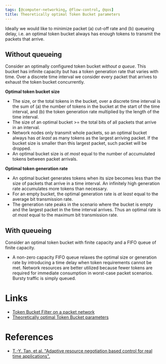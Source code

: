 ```yaml
---
tags: [@computer-networking, @flow-control, @qos]
title: Theoretically optimal Token Bucket parameters
---
```


Ideally we would like to minimize packet (a) cut-off rate and (b) queueing delay, i.e. an optimal token bucket always has enough tokens to transmit the packets that arrive.

## Without queueing
Consider an optimally configured token bucket *without a queue*. This bucket has infinite capacity but has a token generation rate that varies with time.
Over a discrete time interval we consider every packet that arrives to exhaust the token bucket concurrently.

**Optimal token bucket size**
- The size, or the total tokens in the bucket, over a discrete time interval is the sum of (a) the number of tokens in the bucket at the start of the time interval, and (b) the token generation rate multiplied by the length of the time interval.
- The size of an optimal bucket >= the total bits of all packets that arrive in an interval.
- Network nodes only transmit whole packets, so an optimal bucket always has *at least* as many tokens as the largest arriving packet.
  If the bucket size is smaller than this largest packet, such packet will be dropped.
- An optimal bucket size is *at most* equal to the number of accumulated tokens between packet arrivals.

**Optimal token generation rate**
- An optimal bucket generates tokens when its size becomes less than the size of packets that arrive in a time interval.
  An infinitely high generation rate accumulates more tokens than necessary.
- For an empty bucket, the optimal generation rate is *at least* equal to the average bit transmission rate.
- The generation rate peaks in the scenario where the bucket is empty and the largest packet in the time interval arrives.
  Thus an optimal rate is *at most* equal to the maximum bit transmission rate.

## With queueing
Consider an optimal token bucket with finite capacity and a FIFO queue of finite capacity.

- A non-zero capacity FIFO queue relaxes the optimal size or generation rate by introducing a time delay when token requirements cannot be met.
  Network resources are better utilized because fewer tokens are required for immediate consumption in worst-case packet scenarios. Bursty traffic is simply queued.

# Links
- [Token Bucket Filter on a packet network](20200408110036.md)
- [Theoretically optimal Token Bucket parameters](20200408110103.md)

# References
- [T.-Y. Tan, et al. "Adaptive resource negotiation based control for real time applications".](refs/tan-t-y_adaptive-resource-negotiation.pdf)
